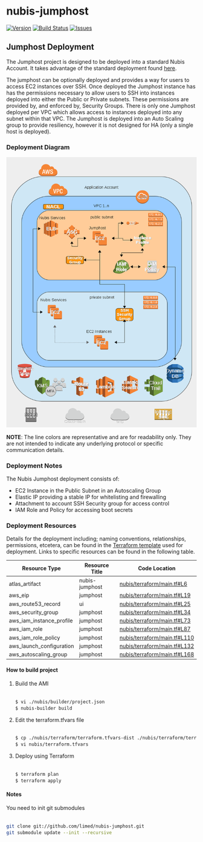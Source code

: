 # nubis-jumphost

[![Version](https://img.shields.io/github/release/nubisproject/nubis-jumphost.svg?maxAge=2592000)](https://github.com/nubisproject/nubis-jumphost/releases)
[![Build Status](https://img.shields.io/travis/nubisproject/nubis-jumphost/master.svg?maxAge=2592000)](https://travis-ci.org/nubisproject/nubis-jumphost)
[![Issues](https://img.shields.io/github/issues/nubisproject/nubis-jumphost.svg?maxAge=2592000)](https://github.com/nubisproject/nubis-jumphost/issues)

## Jumphost Deployment

The Jumphost project is designed to be deployed into a standard Nubis Account.
It takes advantage of the standard deployment found [here](https://github.com/nubisproject/nubis-docs/blob/master/DEPLOYMENT_OVERVIEW.md).

The jumphost can be optionally deployed and provides a way for users to access
EC2 instances over SSH. Once deployed the Jumphost instance has has the
permissions necessary to allow users to SSH into instances deployed into either
the Public or Private subnets. These permissions are provided by, and enforced
by, Security Groups. There is only one Jumphost deployed per VPC which allows
access to instances deployed into any subnet within that VPC. The Jumphost is
deployed into an Auto Scaling group to provide resiliency, however it is not
designed for HA (only a single host is deployed).

### Deployment Diagram

![Deployment Diagram](media/Nubis_Jumphost_Diagram.png "Deployment Diagram")

**NOTE**: The line colors are representative and are for readability only. They
are not intended to indicate any underlying protocol or specific communication
details.

### Deployment Notes

The Nubis Jumphost deployment consists of:

- EC2 Instance in the Public Subnet in an Autoscaling Group
- Elastic IP providing a stable IP for whitelisting and firewalling
- Attachment to account SSH Security group for access control
- IAM Role and Policy for accessing boot secrets

### Deployment Resources

Details for the deployment including; naming conventions, relationships,
permissions, etcetera, can be found in the [Terraform template](nubis/terraform/main.tf)
used for deployment. Links to specific resources can be found in the following
table.

|Resource Type|Resource Title|Code Location|
|-------------|--------------|-------------|
|atlas_artifact|nubis-jumphost|[nubis/terraform/main.tf#L6](nubis/terraform/main.tf#L6)|
|aws_eip|jumphost|[nubis/terraform/main.tf#L19](nubis/terraform/main.tf#L19)|
|aws_route53_record|ui|[nubis/terraform/main.tf#L25](nubis/terraform/main.tf#L25)|
|aws_security_group|jumphost|[nubis/terraform/main.tf#L34](nubis/terraform/main.tf#L34)|
|aws_iam_instance_profile|jumphost|[nubis/terraform/main.tf#L73](nubis/terraform/main.tf#L73)|
|aws_iam_role|jumphost|[nubis/terraform/main.tf#L87](nubis/terraform/main.tf#L87)|
|aws_iam_role_policy|jumphost|[nubis/terraform/main.tf#L110](nubis/terraform/main.tf#L110)|
|aws_launch_configuration|jumphost|[nubis/terraform/main.tf#L132](nubis/terraform/main.tf#L132)|
|aws_autoscaling_group|jumphost|[nubis/terraform/main.tf#L168](nubis/terraform/main.tf#L168)|

#### How to build project

1. Build the AMI

    ```bash

    $ vi ./nubis/builder/project.json
    $ nubis-builder build

    ```

2. Edit the terraform.tfvars file

    ```bash

    $ cp ./nubis/terraform/terraform.tfvars-dist ./nubis/terraform/terraform.tfvars
    $ vi nubis/terraform.tfvars

    ```

3. Deploy using Terraform

    ```bash

    $ terraform plan
    $ terraform apply

    ```

#### Notes

You need to init git submodules

```bash

git clone git://github.com/limed/nubis-jumphost.git
git submodule update --init --recursive

```
